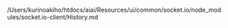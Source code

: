 /Users/kurinoakiho/htdocs/aiai/Resources/ui/common/socket.io/node_modules/socket.io-client/History.md